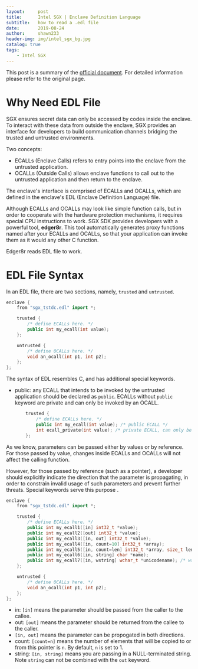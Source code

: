 ```yaml
---
layout:     post
title:      Intel SGX | Enclave Definition Language
subtitle:   how to read a .edl file
date:       2019-08-24
author:     shawn233
header-img: img/intel_sgx_bg.jpg
catalog: true
tags:
    - Intel SGX
---
```


This post is a summary of the [official document](https://software.intel.com/en-us/documentation/intel-sgx-web-based-training/the-enclave-definition-language). For detailed information please refer to the original page.

# Why Need EDL File

SGX ensures secret data can only be accessed by codes inside the enclave. To interact with these data from outside the enclave, SGX provides an interface for developers to build communication channels bridging the trusted and untrusted environments.

Two concepts:

- ECALLs (Enclave Calls) refers to entry points into the enclave from the untrusted application.
- OCALLs (Outside Calls) allows enclave functions to call out to the untrusted application and then return to the enclave.

The enclave's interface is comprised of ECALLs and OCALLs, which are defined in the enclave's EDL (Enclave Definition Language) file.

Although ECALLs and OCALLs may look like simple function calls, but in order to cooperate with the hardware protection mechanisms, it requires special CPU instructions to work. SGX SDK provides developers with a powerful tool, **edger8r**. This tool automatically generates proxy functions named after your ECALLs and OCALLs, so that your application can invoke them as it would any other C function.

Edger8r reads EDL file to work.

# EDL File Syntax

In an EDL file, there are two sections, namely, `trusted` and `untrusted`.

```c++
enclave {
    from "sgx_tstdc.edl" import *;

    trusted {
        /* define ECALLs here. */
        public int my_ecall(int value);
    };

    untrusted {
        /* define OCALLs here. */
        void an_ocall(int p1, int p2);
    };
};
```
The syntax of EDL resembles C, and has additional special keywords.

- public: any ECALL that intends to be invoked by the untrusted application should be declared as `public`. ECALLs without `public` keyword are private and can only be invoked by an OCALL.

  ```c++
      trusted {
          /* define ECALLs here. */
          public int my_ecall(int value); /* public ECALL */
          int ecall_private(int value); /* private ECALL, can only be invoked by OCALLs */
      };
  ```

As we know, parameters can be passed either by values or by reference. For those passed by value, changes inside ECALLs and OCALLs will not affect the calling function.

However, for those passed by reference (such as a pointer), a developer should explicitly indicate the direction that the parameter is propagating, in order to constrain invalid usage of such parameters and prevent further threats. Special keywords serve this purpose .

```c++
enclave {
    from "sgx_tstdc.edl" import *;

    trusted {
        /* define ECALLs here. */
        public int my_ecall1([in] int32_t *value);
        public int my_ecall2([out] int32_t *value);
        public int my_ecall3([in, out] int32_t *value);
        public int my_ecall4([in, count=10] int32_t *array);
        public int my_ecall5([in, count=len] int32_t *array, size_t len);
        public int my_ecall6([in, string] char *name);
        public int my_ecall7([in, wstring] wchar_t *unicodename); /* wstring may represent wide string */
    };

    untrusted {
        /* define OCALLs here. */
        void an_ocall(int p1, int p2);
    };
};
```

- in: `[in]` means the parameter should be passed from the caller to the callee.
- out: `[out]` means the parameter should be returned from the callee to the caller.
- `[in, out]` means the parameter can be propogated in both directions.
- count: `[count=n]` means the number of elements that will be copied to or from this pointer is `n`. By default, `n` is set to 1.
- string: `[in, string]` means you are passing in a NULL-terminated string. Note `string` can not be combined with the `out` keyword.



